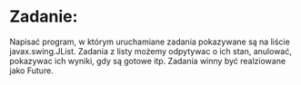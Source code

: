 # Zadanie:

Napisać program, w którym uruchamiane zadania pokazywane są na liście javax.swing.JList. Zadania z listy możemy odpytywac o ich stan, anulować, pokazywac ich wyniki, gdy są gotowe itp.
Zadania winny być realziowane jako Future.